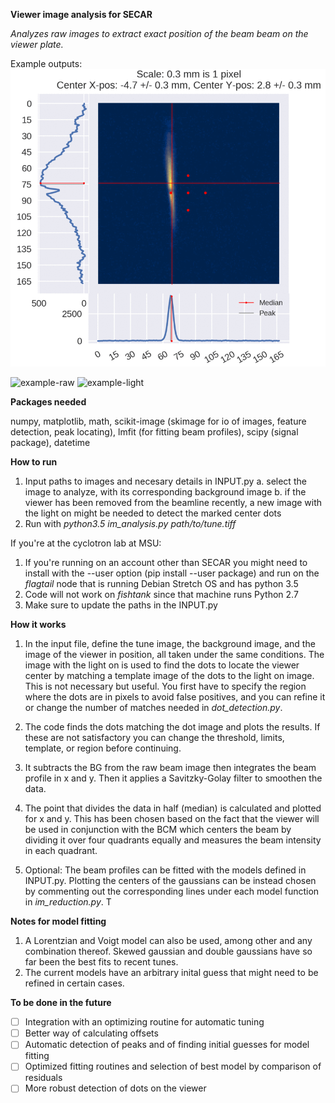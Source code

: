 **Viewer image analysis for SECAR**

*Analyzes raw images to extract exact position of the beam beam on the viewer plate.*

Example outputs:
 ![viewer_example](output/march_beam.gif)
 
![example-raw](./images/PNGs/Tune118_07722018_viewer_D1542_001.png "Original pre-processing example image") ![example-light](./images/PNGs/light_on_viewer_D1542_002.png "Viewer with light on")
 
**Packages needed**

numpy, matplotlib, math,
scikit-image (skimage for io of images, feature detection, peak locating),
lmfit (for fitting beam profiles),
scipy (signal package),
datetime

**How to run**

1. Input paths to images and necesary details in INPUT.py
   a. select the image to analyze, with its corresponding background image
   b. if the viewer has been removed from the beamline recently, a new image with the light on might be needed to detect the marked center dots
2. Run with *python3.5 im_analysis.py path/to/tune.tiff*

If you're at the cyclotron lab at MSU:

1. If you're running on an account other than SECAR you might need to install with the --user option (pip install --user package) and run on the *flagtail* node that is running Debian Stretch OS and has python 3.5
2. Code will not work on *fishtank* since that machine runs Python 2.7
3. Make sure to update the paths in the INPUT.py

**How it works**

1. In the input file, define the tune image, the background image, and the image of the viewer in position, all taken under the same conditions. The image with the light on is used to find the dots to locate the viewer center by matching a template image of the dots to the light on image. This is not necessary but useful. You first have to specify the region where the dots are in pixels to avoid false positives, and you can refine it or change the number of matches needed in *dot_detection.py*.

2. The code finds the dots matching the dot image and plots the results. If these are not satisfactory you can change the threshold, limits, template, or region before continuing.

3. It subtracts the BG from the raw beam image then integrates the beam profile in x and y. Then it applies a Savitzky-Golay filter to smoothen the data.

4. The point that divides the data in half (median) is calculated and plotted for x and y. This has been chosen based on the fact that the viewer will be used in conjunction with the BCM which centers the beam by dividing it over four quadrants equally and measures the beam intensity in each quadrant. 

5. Optional: The beam profiles can be fitted with the models defined in INPUT.py. Plotting the centers of the gaussians can be instead chosen by commenting out the corresponding lines under each model function in *im_reduction.py*. T
 
**Notes for model fitting**

1. A Lorentzian and Voigt model can also be used, among other and any combination thereof. Skewed gaussian and double gaussians have so far been the best fits to recent tunes.
2. The current models have an arbitrary inital guess that might need to be refined in certain cases. 

**To be done in the future**

- [ ] Integration with an optimizing routine for automatic tuning
- [ ] Better way of calculating offsets
- [ ] Automatic  detection of peaks and of finding initial guesses for model fitting
- [ ] Optimized fitting routines and selection of best model by comparison of residuals
- [ ] More robust detection of dots on the viewer
